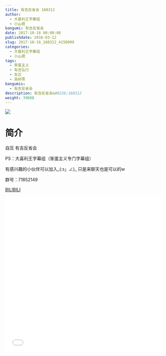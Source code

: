 ```yaml
---
title: 有吉反省会 160312
author: 
  - 大喜利王字幕组
  - 小山君
bangumi: 有吉反省会
date: 2017-10-16 00:00:00
publishdate: 2016-03-12
slug: 2017-10-16_160312_4150099
categories: 
  - 大喜利王字幕组
  - 小山君
tags: 
  - 笨蛋主义
  - 有吉弘行
  - 友近
  - 高树零
bangumis: 
  - 有吉反省会
description: 有吉反省会&#8226;160312
weight: 39688
---
```


![](https://i.imgur.com/7aCSuNt.jpg)

# 简介  
自压 有吉反省会 


PS：大喜利王字幕组（笨蛋主义专门字幕组） 


有感兴趣的小伙伴可以加入_(:з」∠)_  只是来聊天也是可以的w


群号：71852149

  [BILIBILI](https://www.bilibili.com/video/av4150099/)


<div class="vcontainer">  <iframe class='video' src="//www.bilibili.com/blackboard/player.html?cid=6701169&aid=4150099" width="100%" height="500" frameborder="0" allowfullscreen="allowfullscreen"></iframe></div>

